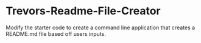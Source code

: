 # Trevors-Readme-File-Creator
Modify the starter code to create a command line application that creates a README.md file based off users inputs.